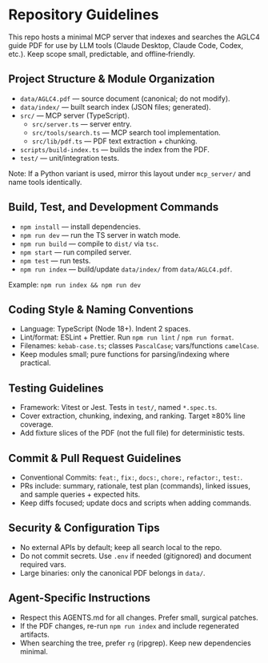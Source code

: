 # Repository Guidelines

This repo hosts a minimal MCP server that indexes and searches the AGLC4 guide PDF for use by LLM tools (Claude Desktop, Claude Code, Codex, etc.). Keep scope small, predictable, and offline‑friendly.

## Project Structure & Module Organization
- `data/AGLC4.pdf` — source document (canonical; do not modify).
- `data/index/` — built search index (JSON files; generated).
- `src/` — MCP server (TypeScript).
  - `src/server.ts` — server entry.
  - `src/tools/search.ts` — MCP search tool implementation.
  - `src/lib/pdf.ts` — PDF text extraction + chunking.
- `scripts/build-index.ts` — builds the index from the PDF.
- `test/` — unit/integration tests.

Note: If a Python variant is used, mirror this layout under `mcp_server/` and name tools identically.

## Build, Test, and Development Commands
- `npm install` — install dependencies.
- `npm run dev` — run the TS server in watch mode.
- `npm run build` — compile to `dist/` via `tsc`.
- `npm start` — run compiled server.
- `npm test` — run tests.
- `npm run index` — build/update `data/index/` from `data/AGLC4.pdf`.

Example: `npm run index && npm run dev`

## Coding Style & Naming Conventions
- Language: TypeScript (Node 18+). Indent 2 spaces.
- Lint/format: ESLint + Prettier. Run `npm run lint` / `npm run format`.
- Filenames: `kebab-case.ts`; classes `PascalCase`; vars/functions `camelCase`.
- Keep modules small; pure functions for parsing/indexing where practical.

## Testing Guidelines
- Framework: Vitest or Jest. Tests in `test/`, named `*.spec.ts`.
- Cover extraction, chunking, indexing, and ranking. Target ≥80% line coverage.
- Add fixture slices of the PDF (not the full file) for deterministic tests.

## Commit & Pull Request Guidelines
- Conventional Commits: `feat:`, `fix:`, `docs:`, `chore:`, `refactor:`, `test:`.
- PRs include: summary, rationale, test plan (commands), linked issues, and sample queries + expected hits.
- Keep diffs focused; update docs and scripts when adding commands.

## Security & Configuration Tips
- No external APIs by default; keep all search local to the repo.
- Do not commit secrets. Use `.env` if needed (gitignored) and document required vars.
- Large binaries: only the canonical PDF belongs in `data/`.

## Agent-Specific Instructions
- Respect this AGENTS.md for all changes. Prefer small, surgical patches.
- If the PDF changes, re-run `npm run index` and include regenerated artifacts.
- When searching the tree, prefer `rg` (ripgrep). Keep new dependencies minimal.
